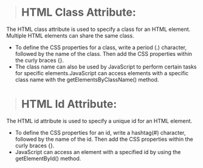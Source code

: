 > # HTML Class Attribute:

The HTML class attribute is used to specify a class for an HTML element. Multiple HTML elements can share the same class.
- To define the CSS properties for a class, write a period (.) character, followed by the name of the class. Then add the CSS properties within the curly braces {}.
- The class name can also be used by JavaScript to perform certain tasks for specific elements.JavaScript can access elements with a specific class name with the getElementsByClassName() method.

> # HTML Id Attribute:

The HTML id attribute is used to specify a unique id for an HTML element.
- To define the CSS properties for an id, write a hashtag(#) character, followed by the name of the id. Then add the CSS properties within the curly braces {}.
- JavaScript can access an element with a specified id by using the getElementById() method.

